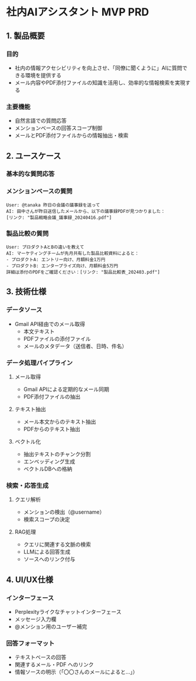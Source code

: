 # 社内AIアシスタント MVP PRD

## 1. 製品概要
### 目的
- 社内の情報アクセシビリティを向上させ、「同僚に聞くように」AIに質問できる環境を提供する
- メール内容やPDF添付ファイルの知識を活用し、効率的な情報検索を実現する

### 主要機能
- 自然言語での質問応答
- メンションベースの回答スコープ制御
- メールとPDF添付ファイルからの情報抽出・検索

## 2. ユースケース

### 基本的な質問応答

### メンションベースの質問
```
User: @tanaka 昨日の会議の議事録を送って
AI: 田中さんが昨日送信したメールから、以下の議事録PDFが見つかりました：
[リンク: "製品戦略会議_議事録_20240416.pdf"]
```

### 製品比較の質問
```
User: プロダクトAとBの違いを教えて
AI: マーケティングチームが先月共有した製品比較資料によると：
- プロダクトA: エントリー向け、月額料金1万円
- プロダクトB: エンタープライズ向け、月額料金5万円
詳細は添付のPDFをご確認ください：[リンク: "製品比較表_202403.pdf"]
```

## 3. 技術仕様

### データソース
- Gmail API経由でのメール取得
  - 本文テキスト
  - PDFファイルの添付ファイル
  - メールのメタデータ（送信者、日時、件名）

### データ処理パイプライン
1. メール取得
   - Gmail APIによる定期的なメール同期
   - PDF添付ファイルの抽出

2. テキスト抽出
   - メール本文からのテキスト抽出
   - PDFからのテキスト抽出

3. ベクトル化
   - 抽出テキストのチャンク分割
   - エンベッディング生成
   - ベクトルDBへの格納

### 検索・応答生成
1. クエリ解析
   - メンションの検出（@username）
   - 検索スコープの決定

2. RAG処理
   - クエリに関連する文脈の検索
   - LLMによる回答生成
   - ソースへのリンク付与

## 4. UI/UX仕様

### インターフェース
- Perplexityライクなチャットインターフェース
- メッセージ入力欄
- @メンション用のユーザー補完

### 回答フォーマット
- テキストベースの回答
- 関連するメール・PDF へのリンク
- 情報ソースの明示（「〇〇さんのメールによると...」）
